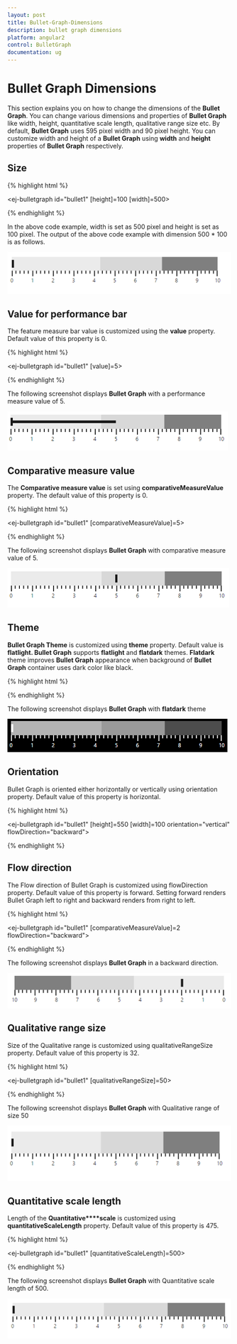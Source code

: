```yaml
---
layout: post
title: Bullet-Graph-Dimensions
description: bullet graph dimensions
platform: angular2
control: BulletGraph	
documentation: ug
---
```


# Bullet Graph Dimensions

This section explains you on how to change the dimensions of the **Bullet Graph**. You can change various dimensions and properties of **Bullet Graph** like width, height, quantitative scale length, qualitative range size etc. By default, **Bullet Graph** uses 595 pixel width and 90 pixel height. You can customize width and height of a **Bullet Graph** using **width** and **height** properties of **Bullet Graph** respectively.

## Size

{% highlight html %}

   <ej-bulletgraph id="bullet1" [height]=100 [width]=500>         
          
   </ej-bulletgraph>

{% endhighlight %}



In the above code example, width is set as 500 pixel and height is set as 100 pixel. The output of the above code example with dimension 500 * 100 is as follows.

![](Bullet-Graph-Dimensions_images/Bullet-Graph-Dimensions_img1.png) 

## Value for performance bar

The feature measure bar value is customized using the **value** property. Default value of this property is 0.

{% highlight html %}

   <ej-bulletgraph id="bullet1" [value]=5>         
          
   </ej-bulletgraph>
   
{% endhighlight %}



The following screenshot displays **Bullet Graph** with a performance measure value of 5.

![](Bullet-Graph-Dimensions_images/Bullet-Graph-Dimensions_img2.png)

## Comparative measure value

The **Comparative measure value** is set using **comparativeMeasureValue** property. The default value of this property is 0.

{% highlight html %}

   <ej-bulletgraph id="bullet1" [comparativeMeasureValue]=5>         
          
   </ej-bulletgraph>

{% endhighlight %}



The following screenshot displays **Bullet Graph** with comparative measure value of 5.

![](Bullet-Graph-Dimensions_images/Bullet-Graph-Dimensions_img3.png)

## Theme

**Bullet Graph Theme** is customized using **theme** property. Default value is **flatlight. Bullet Graph** supports **flatlight** and **flatdark** themes. **Flatdark** theme improves **Bullet Graph** appearance when background of **Bullet Graph** container uses dark color like black.

{% highlight html %}

   <ej-bulletgraph id="bullet1" theme="flatdark">         
          
   </ej-bulletgraph>
   
{% endhighlight %}

The following screenshot displays **Bullet Graph** with **flatdark** theme

![](Bullet-Graph-Dimensions_images/Bullet-Graph-Dimensions_img4.png)

## Orientation

Bullet Graph is oriented either horizontally or vertically using orientation property. Default value of this property is horizontal.

{% highlight html %}

   <ej-bulletgraph id="bullet1" [height]=550 [width]=100 orientation="vertical" flowDirection="backward">         
          
   </ej-bulletgraph>

{% endhighlight %}

## Flow direction

The Flow direction of Bullet Graph is customized using flowDirection property. Default value of this property is forward. Setting forward renders Bullet Graph left to right and backward renders from right to left.

{% highlight html %}

   <ej-bulletgraph id="bullet1" [comparativeMeasureValue]=2 flowDirection="backward">         
          
   </ej-bulletgraph>

{% endhighlight %}

The following screenshot displays **Bullet Graph** in a backward direction.

![](Bullet-Graph-Dimensions_images/Bullet-Graph-Dimensions_img5.png) 

## Qualitative range size

Size of the Qualitative range is customized using qualitativeRangeSize property. Default value of this property is 32.

{% highlight html %}

   <ej-bulletgraph id="bullet1" [qualitativeRangeSize]=50>         
          
   </ej-bulletgraph>

{% endhighlight %}



The following screenshot displays **Bullet Graph** with Qualitative range of size 50

![](Bullet-Graph-Dimensions_images/Bullet-Graph-Dimensions_img6.png) 

## Quantitative scale length

Length of the **Quantitative****scale** is customized using **quantitativeScaleLength** property. Default value of this property is 475.

{% highlight html %}

   <ej-bulletgraph id="bullet1" [quantitativeScaleLength]=500>         
          
   </ej-bulletgraph>

{% endhighlight %}



The following screenshot displays **Bullet Graph** with Quantitative scale length of 500.

![](Bullet-Graph-Dimensions_images/Bullet-Graph-Dimensions_img7.png) 

